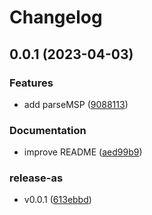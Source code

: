 # Changelog

## 0.0.1 (2023-04-03)


### Features

* add parseMSP ([9088113](https://github.com/cheminfo/msp-parser/commit/908811376c110e3b9a48efe348ec092ea1d5bb5d))


### Documentation

* improve README ([aed99b9](https://github.com/cheminfo/msp-parser/commit/aed99b91c5627e0f644609d1f45c022c74281a52))


### release-as

* v0.0.1 ([613ebbd](https://github.com/cheminfo/msp-parser/commit/613ebbd04faccf569ebbc082b6b8d0b0667890e2))
